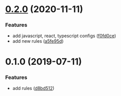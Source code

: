 <a name="0.2.0"></a>

# [0.2.0](https://github.com/xianshenglu/eslint-config-vue/compare/v0.1.0...v0.2.0) (2020-11-11)

### Features

- add javascript, react, typescript configs ([f0fd0ce](https://github.com/xianshenglu/eslint-config-vue/commit/f0fd0ce))
- add new rules ([a5fe95d](https://github.com/xianshenglu/eslint-config-vue/commit/a5fe95d))

<a name="0.1.0"></a>

# 0.1.0 (2019-07-11)

### Features

- add rules ([d8bd512](https://github.com/xianshenglu/eslint-config-vue/commit/d8bd512))
